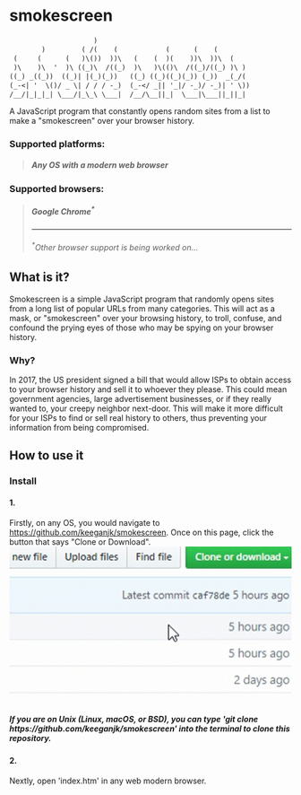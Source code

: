 # smokescreen
~~~                                      
                     )                                       
        )         ( /(    (            (      (    (         
 (     (      (   )\())  ))\   (    (  )(    ))\  ))\  (     
 )\    )\  '  )\ ((_)\  /((_)  )\   )\(()\  /((_)/((_) )\ )  
((_) _((_))  ((_)| |(_)(_))   ((_) ((_)((_)(_)) (_))  _(_/(  
(_-<| '  \()/ _ \| / / / -_)  (_-</ _|| '_|/ -_)/ -_)| ' \)) 
/__/|_|_|_| \___/|_\_\ \___|  /__/\__||_|  \___|\___||_||_|  
~~~

A JavaScript program that constantly opens random sites from a list to make a "smokescreen" over your browser history.

### Supported platforms:
> <h5>Any OS with a modern web browser</h5>
### Supported browsers:
> <h5>Google Chrome<sup>*</sup></h5>
> <hr />
> <h6><sup>*</sup>Other browser support is being worked on...</h6>

## What is it?
Smokescreen is a simple JavaScript program that randomly opens sites from a long list of popular URLs from many categories. This will act as a mask, or "smokescreen" over your browsing history, to troll, confuse, and confound the prying eyes of those who may be spying on your browser history.
### Why?
In 2017, the US president signed a bill that would allow ISPs to obtain access to your browser history and sell it to whoever they please. This could mean government agencies, large advertisement businesses, or if they really wanted to, your creepy neighbor next-door. This will make it more difficult for your ISPs to find or sell real history to others, thus preventing your information from being compromised.
## How to use it
### Install
#### 1.
Firstly, on any OS, you would navigate to https://github.com/keeganjk/smokescreen. Once on this page, click the button that says "Clone or Download".
<br />
![Clone or Download](https://github.com/keeganjk/smokescreen/blob/master/images/download.gif?raw=true "")
<h5>If you are on Unix (Linux, macOS, or BSD), you can type 'git clone https://github.com/keeganjk/smokescreen' into the terminal to clone this repository.</h5>

#### 2.
Nextly, open 'index.htm' in any web modern browser.
